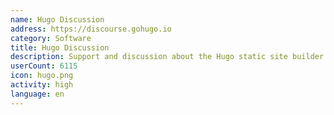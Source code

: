 ```yaml
---
name: Hugo Discussion
address: https://discourse.gohugo.io
category: Software
title: Hugo Discussion
description: Support and discussion about the Hugo static site builder.
userCount: 6115
icon: hugo.png
activity: high
language: en
---
```

